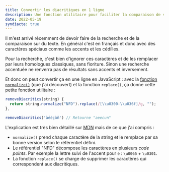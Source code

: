 ```yaml
---
title: Convertir les diacritiques en 1 ligne
description: Une fonction utilitaire pour faciliter la comparaison de strings avec ou sans diacritiques
date: 2022-05-19
syndiacte: true
---
```


Il m'est arrivé récemment de devoir faire de la recherche et de la comparaison sur du texte. En général c'est en français et donc avec des caractères spéciaux comme les accents et les cédilles.

Pour la recherche, c'est bien d'ignorer ces caractères et de les remplacer par leurs homologues classiques, sans fioriture. Sinon une recherche accentuée ne renverra pas de résultats sans accents et inversement.

Et donc on peut convertir ça en une ligne en JavaScript : avec la [fonction `normalize()`](https://developer.mozilla.org/en-US/docs/Web/JavaScript/Reference/Global_Objects/String/normalize) (que j'ai découvert) et la fonction `replace()`, ça donne cette petite fonction utilitaire :

```javascript
removeDiacritics(string) {
  return string.normalize("NFD").replace(/[\\u0300-\\u036f]/g, "");
},

removeDiacritics('àéèçùñ') // Retourne "aeecun"
```

L'explication est très bien détaillé sur [MDN](https://developer.mozilla.org/en-US/docs/Web/JavaScript/Reference/Global_Objects/String/normalize#description) mais de ce que j'ai compris :

- `normalize()` prend chaque caractère de la string et le remplace par sa bonne version selon le référentiel défini.
- Le référentiel "NFD" décompose les caractères en plusieurs _code points_. Par exemple la lettre suivi de l'accent pour `é` : `\u0065` + `\u0301`.
- La fonction `replace()` se charge de supprimer les caractères qui correspondent aux diacritiques.
